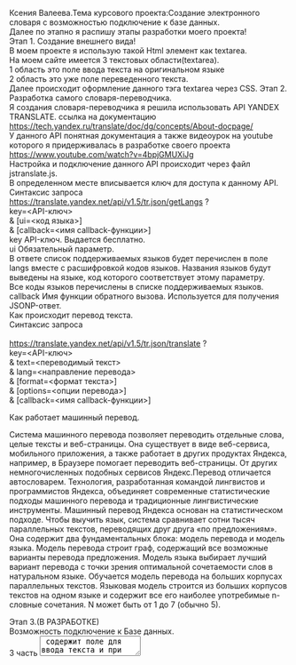 Ксения Валеева.Тема курсового проекта:Создание электронного словаря с возможностью подключение к базе данных.<br>
Далее по этапно я распишу этапы разработки моего проекта! <br>
Этап 1. Создание внешнего вида! <br>
В моем проекте я использую такой Html элемент как textarea. <br>
На моем сайте имеется 3 текстовых области(textarea). <br>
1 область это поле ввода текста на оригинальном языке <br>
2 область это уже поле переведенного текста. <br>
Далее происходит оформление данного тэга textarea через CSS.
Этап 2. Разработка самого словаря-переводчика.  <br>
Я создания словаря-переводчика я решила использовать API YANDEX TRANSLATE. ссылка на документацию  <br> https://tech.yandex.ru/translate/doc/dg/concepts/About-docpage/  <br>
У данного API понятная документация а также видеоурок на youtube которого я придерживалась в разработке своего проекта  <br> https://www.youtube.com/watch?v=4bpjGMUXiJg  <br>
Настройка и подключение данного API происходит через файл jstranslate.js.  <br>
В определенном месте вписывается ключ для доступа к данному API.  <br>
Синтаксис запроса  <br>
https://translate.yandex.net/api/v1.5/tr.json/getLangs ?   <br>
key=<API-ключ>  <br>
 & [ui=<код языка>]  <br>
 & [callback=<имя callback-функции>] <br>
 key API-ключ. Выдается бесплатно.   <br>
ui	Обязательный параметр.  <br>
В ответе список поддерживаемых языков будет перечислен в поле langs вместе с расшифровкой кодов языков. Названия языков будут выведены на языке, код которого соответствует этому параметру.  <br>
Все коды языков перечислены в списке поддерживаемых языков.  <br>
callback	Имя функции обратного вызова. Используется для получения JSONP-ответ.  <br>
Как происходит перевод текста.  <br>
Синтаксис запроса  <br>
 <br>
https://translate.yandex.net/api/v1.5/tr.json/translate ?   <br>
key=<API-ключ>  <br>
 & text=<переводимый текст>  <br>
 & lang=<направление перевода>  <br>
 & [format=<формат текста>]  <br>
 & [options=<опции перевода>]  <br>
 & [callback=<имя callback-функции>]  <br>

 Как работает машинный перевод.  <br>

Система машинного перевода позволяет переводить отдельные слова, целые тексты и веб-страницы. Она существует в виде веб-сервиса, мобильного приложения, а также работает в других продуктах Яндекса, например, в Браузере помогает переводить веб-страницы.
От других немногочисленных подобных сервисов Яндекс.Перевод отличается автословарем. Технология, разработанная командой лингвистов и программистов Яндекса, объединяет современные статистические подходы машинного перевода и традиционные лингвистические инструменты.
Машинный перевод Яндекса основан на статистическом подходе. Чтобы выучить язык, система сравнивает сотни тысяч параллельных текстов, переводящих друг друга «по предложениям». Она содержит два фундаментальных блока: модель перевода и модель языка.
Модель перевода строит граф, содержащий все возможные варианты перевода предложения. Модель языка выбирает лучший вариант перевода с точки зрения оптимальной сочетаемости слов в натуральном языке.
Обучается модель перевода на больших корпусах параллельных текстов. Языковая модель строится из больших корпусов текстов на одном языке и содержит все его наиболее употребимые n-словные сочетания. N может быть от 1 до 7 (обычно 5).  <br>

Этап 3.(В РАЗРАБОТКЕ)  <br>
Возможность подключение к Базе данных.  <br>
3 часть <textarea> содержит поле для ввода текста и при нажатии на кнопку сохранить отправляет данные слова в Базу данных.  <br>
